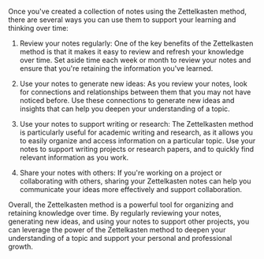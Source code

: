 Once you've created a collection of notes using the Zettelkasten method, there are several ways you can use them to support your learning and thinking over time:

1.  Review your notes regularly: One of the key benefits of the Zettelkasten method is that it makes it easy to review and refresh your knowledge over time. Set aside time each week or month to review your notes and ensure that you're retaining the information you've learned.
    
2.  Use your notes to generate new ideas: As you review your notes, look for connections and relationships between them that you may not have noticed before. Use these connections to generate new ideas and insights that can help you deepen your understanding of a topic.
    
3.  Use your notes to support writing or research: The Zettelkasten method is particularly useful for academic writing and research, as it allows you to easily organize and access information on a particular topic. Use your notes to support writing projects or research papers, and to quickly find relevant information as you work.
    
4.  Share your notes with others: If you're working on a project or collaborating with others, sharing your Zettelkasten notes can help you communicate your ideas more effectively and support collaboration.
    

Overall, the Zettelkasten method is a powerful tool for organizing and retaining knowledge over time. By regularly reviewing your notes, generating new ideas, and using your notes to support other projects, you can leverage the power of the Zettelkasten method to deepen your understanding of a topic and support your personal and professional growth.